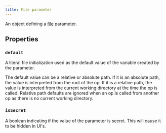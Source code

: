 ```yaml
---
title: File parameter
---
```


An object defining a [file](../../types/file.md) parameter.

## Properties

### `default`

A literal file initialization used as the default value of the variable created by the parameter.

The default value can be a relative or absolute path. If it is an absolute path, the value is interpreted from the root of the op. If it is a relative path, the value is interpreted from the current working directory at the time the op is called. Relative path defaults are ignored when an op is called from another op as there is no current working directory.

### `isSecret`

A boolean indicating if the value of the parameter is secret. This will cause it to be hidden in UI's. 
